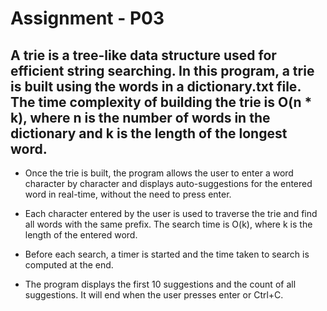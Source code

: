 # Assignment - P03
## A trie is a tree-like data structure used for efficient string searching. In this program, a trie is built using the words in a dictionary.txt file. The time complexity of building the trie is O(n * k), where n is the number of words in the dictionary and k is the length of the longest word.

- Once the trie is built, the program allows the user to enter a word character by character and displays auto-suggestions for the entered word in real-time, without the need to press enter.

- Each character entered by the user is used to traverse the trie and find all words with the same prefix. The search time is O(k), where k is the length of the entered word.

- Before each search, a timer is started and the time taken to search is computed at the end.

- The program displays the first 10 suggestions and the count of all suggestions. It will end when the user presses enter or Ctrl+C.
